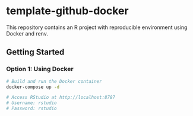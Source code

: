 # template-github-docker

This repository contains an R project with reproducible environment using Docker and renv.

## Getting Started

### Option 1: Using Docker

```bash
# Build and run the Docker container
docker-compose up -d

# Access RStudio at http://localhost:8787
# Username: rstudio
# Password: rstudio
